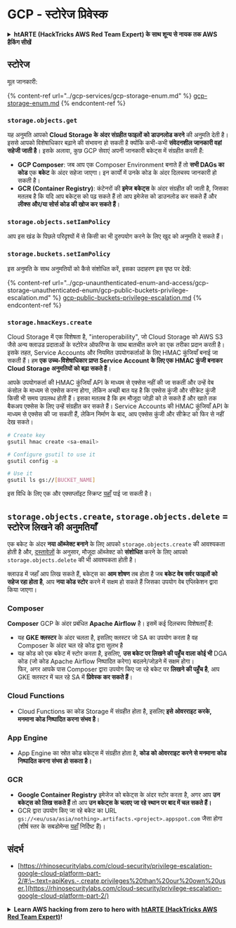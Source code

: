 # GCP - स्टोरेज प्रिवेस्क

<details>

<summary><strong>htARTE (HackTricks AWS Red Team Expert) के साथ शून्य से नायक तक AWS हैकिंग सीखें</strong></summary>

HackTricks का समर्थन करने के अन्य तरीके:

* यदि आप चाहते हैं कि आपकी **कंपनी का विज्ञापन HackTricks में दिखाई दे** या **HackTricks को PDF में डाउनलोड करें**, तो [**सब्सक्रिप्शन प्लान्स**](https://github.com/sponsors/carlospolop) देखें!
* [**आधिकारिक PEASS & HackTricks स्वैग**](https://peass.creator-spring.com) प्राप्त करें
* [**The PEASS Family**](https://opensea.io/collection/the-peass-family) की खोज करें, हमारा विशेष [**NFTs**](https://opensea.io/collection/the-peass-family) संग्रह
* 💬 [**Discord group**](https://discord.gg/hRep4RUj7f) में **शामिल हों** या [**telegram group**](https://t.me/peass) में या **Twitter** 🐦 पर मुझे **फॉलो** करें [**@carlospolopm**](https://twitter.com/carlospolopm)**.**
* **HackTricks** के [**github repos**](https://github.com/carlospolop/hacktricks) और [**HackTricks Cloud**](https://github.com/carlospolop/hacktricks-cloud) में PRs सबमिट करके अपनी हैकिंग ट्रिक्स साझा करें।

</details>

## स्टोरेज

मूल जानकारी:

{% content-ref url="../gcp-services/gcp-storage-enum.md" %}
[gcp-storage-enum.md](../gcp-services/gcp-storage-enum.md)
{% endcontent-ref %}

### `storage.objects.get`

यह अनुमति आपको **Cloud Storage के अंदर संग्रहीत फाइलों को डाउनलोड करने** की अनुमति देती है। इससे आपको विशेषाधिकार बढ़ाने की संभावना हो सकती है क्योंकि कभी-कभी **संवेदनशील जानकारी वहां सहेजी जाती है**। इसके अलावा, कुछ GCP सेवाएं अपनी जानकारी बकेट्स में संग्रहीत करती हैं:

* **GCP Composer**: जब आप एक Composer Environment बनाते हैं तो **सभी DAGs का कोड** एक **बकेट** के अंदर सहेजा जाएगा। इन कार्यों में उनके कोड के अंदर दिलचस्प जानकारी हो सकती है।
* **GCR (Container Registry)**: कंटेनरों की **इमेज** **बकेट्स** के अंदर संग्रहीत की जाती है, जिसका मतलब है कि यदि आप बकेट्स को पढ़ सकते हैं तो आप इमेजेस को डाउनलोड कर सकते हैं और **लीक्स और/या सोर्स कोड की खोज कर सकते हैं**।

### `storage.objects.setIamPolicy`

आप इस खंड के पिछले परिदृश्यों में से किसी का भी दुरुपयोग करने के लिए खुद को अनुमति दे सकते हैं।

### **`storage.buckets.setIamPolicy`**

इस अनुमति के साथ अनुमतियों को कैसे संशोधित करें, इसका उदाहरण इस पृष्ठ पर देखें:

{% content-ref url="../gcp-unaunthenticated-enum-and-access/gcp-storage-unauthenticated-enum/gcp-public-buckets-privilege-escalation.md" %}
[gcp-public-buckets-privilege-escalation.md](../gcp-unaunthenticated-enum-and-access/gcp-storage-unauthenticated-enum/gcp-public-buckets-privilege-escalation.md)
{% endcontent-ref %}

### `storage.hmacKeys.create`

Cloud Storage में एक विशेषता है, "interoperability", जो Cloud Storage को AWS S3 जैसे अन्य क्लाउड प्रदाताओं के स्टोरेज ऑफरिंग्स के साथ बातचीत करने का एक तरीका प्रदान करती है। इसके तहत, Service Accounts और नियमित उपयोगकर्ताओं के लिए HMAC कुंजियाँ बनाई जा सकती हैं। हम **एक उच्च-विशेषाधिकार प्राप्त Service Account के लिए एक HMAC कुंजी बनाकर Cloud Storage अनुमतियों को बढ़ा सकते हैं**।

आपके उपयोगकर्ता की HMAC कुंजियाँ API के माध्यम से एक्सेस नहीं की जा सकतीं और उन्हें वेब कंसोल के माध्यम से एक्सेस करना होगा, लेकिन अच्छी बात यह है कि एक्सेस कुंजी और सीक्रेट कुंजी किसी भी समय उपलब्ध होती हैं। इसका मतलब है कि हम मौजूदा जोड़ी को ले सकते हैं और खाते तक बैकअप एक्सेस के लिए उन्हें संग्रहीत कर सकते हैं। Service Accounts की HMAC कुंजियाँ API के माध्यम से एक्सेस की जा सकती हैं, लेकिन निर्माण के बाद, आप एक्सेस कुंजी और सीक्रेट को फिर से नहीं देख सकते।
```bash
# Create key
gsutil hmac create <sa-email>

# Configure gsutil to use it
gsutil config -a

# Use it
gsutil ls gs://[BUCKET_NAME]
```
इस विधि के लिए एक और एक्सप्लॉइट स्क्रिप्ट [यहाँ](https://github.com/RhinoSecurityLabs/GCP-IAM-Privilege-Escalation/blob/master/ExploitScripts/storage.hmacKeys.create.py) पाई जा सकती है।

## `storage.objects.create`, `storage.objects.delete` = स्टोरेज लिखने की अनुमतियाँ

एक बकेट के अंदर **नया ऑब्जेक्ट बनाने** के लिए आपको `storage.objects.create` की आवश्यकता होती है और, [दस्तावेज़ों](https://cloud.google.com/storage/docs/access-control/iam-permissions#object_permissions) के अनुसार, मौजूदा ऑब्जेक्ट को **संशोधित** करने के लिए आपको `storage.objects.delete` की भी आवश्यकता होती है।

क्लाउड में जहाँ आप लिख सकते हैं, बकेट्स का **आम शोषण** तब होता है जब **बकेट वेब सर्वर फाइलों को सहेज रहा होता है**, आप **नया कोड स्टोर** करने में सक्षम हो सकते हैं जिसका उपयोग वेब एप्लिकेशन द्वारा किया जाएगा।

### Composer

**Composer** GCP के अंदर प्रबंधित **Apache Airflow** है। इसमें कई दिलचस्प विशेषताएँ हैं:

* यह **GKE क्लस्टर** के अंदर चलता है, इसलिए क्लस्टर जो SA का उपयोग करता है वह Composer के अंदर चल रहे कोड द्वारा सुलभ है
* यह कोड को एक बकेट में स्टोर करता है, इसलिए, **उस बकेट पर लिखने की पहुँच वाला कोई भी** DGA कोड (जो कोड Apache Airflow निष्पादित करेगा) बदलने/जोड़ने में सक्षम होगा।\
फिर, अगर आपके पास Composer द्वारा उपयोग किए जा रहे बकेट पर **लिखने की पहुँच है**, आप GKE क्लस्टर में चल रहे SA में **प्रिवेस्क कर सकते हैं**।

### Cloud Functions

* Cloud Functions का कोड Storage में संग्रहीत होता है, इसलिए **इसे ओवरराइट करके, मनमाना कोड निष्पादित करना संभव है**।

### App Engine

* App Engine का स्रोत कोड बकेट्स में संग्रहीत होता है, **कोड को ओवरराइट करने से मनमाना कोड निष्पादित करना संभव हो सकता है।**

### GCR

* **Google Container Registry** इमेजेज को बकेट्स के अंदर स्टोर करता है, अगर आप **उन बकेट्स को लिख सकते हैं** तो आप **उन बकेट्स के चलाए जा रहे स्थान पर बाद में चल सकते हैं।**
* GCR द्वारा उपयोग किए जा रहे बकेट का URL `gs://<eu/usa/asia/nothing>.artifacts.<project>.appspot.com` जैसा होगा (शीर्ष स्तर के सबडोमेन्स [यहाँ](https://cloud.google.com/container-registry/docs/pushing-and-pulling) निर्दिष्ट हैं)।

## **संदर्भ**

* [https://rhinosecuritylabs.com/cloud-security/privilege-escalation-google-cloud-platform-part-2/#:\~:text=apiKeys.-,create,privileges%20than%20our%20own%20user.](https://rhinosecuritylabs.com/cloud-security/privilege-escalation-google-cloud-platform-part-2/)

<details>

<summary><strong>Learn AWS hacking from zero to hero with</strong> <a href="https://training.hacktricks.xyz/courses/arte"><strong>htARTE (HackTricks AWS Red Team Expert)</strong></a><strong>!</strong></summary>

HackTricks का समर्थन करने के अन्य तरीके:

* अगर आप अपनी **कंपनी को HackTricks में विज्ञापित** देखना चाहते हैं या **HackTricks को PDF में डाउनलोड** करना चाहते हैं तो [**सब्सक्रिप्शन प्लान्स**](https://github.com/sponsors/carlospolop) देखें!
* [**आधिकारिक PEASS & HackTricks स्वैग**](https://peass.creator-spring.com) प्राप्त करें
* [**The PEASS Family**](https://opensea.io/collection/the-peass-family) की खोज करें, हमारा एक्सक्लूसिव [**NFTs**](https://opensea.io/collection/the-peass-family) संग्रह
* 💬 [**Discord group**](https://discord.gg/hRep4RUj7f) में **शामिल हों** या [**telegram group**](https://t.me/peass) में शामिल हों या मुझे **Twitter** 🐦 पर **फॉलो** करें [**@carlospolopm**](https://twitter.com/carlospolopm)**.**
* **HackTricks** के [**github repos**](https://github.com/carlospolop/hacktricks) और [**HackTricks Cloud**](https://github.com/carlospolop/hacktricks-cloud) में PRs सबमिट करके अपनी हैकिंग ट्रिक्स साझा करें।

</details>

